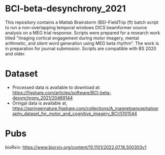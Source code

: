 # BCI-beta-desynchrony_2021
This repository contains a Matlab Brainstorm (BS)-FieldTrip (ft) batch script to run a non-overlapping temporal windows DICS beamformer source analysis on a MEG trial response. Scripts were prepared for a research work titled "Imaging cortical engagement during motor imagery, mental arithmetic, and silent word generation using MEG beta rhythm". The work is in preparation for journal submission. Scripts are compatible with BS 2020 and older.

# Dataset
- Processed data is available to download at: https://figshare.com/articles/software/BCI-beta-desynchrony_2021/20469144
 - Oringal data is available at, https://springernature.figshare.com/collections/A_magnetoencephalography_dataset_for_motor_and_cognitive_imagery_BCI/5101544

# Pubs
bioRxiv: https://www.biorxiv.org/content/10.1101/2022.07.16.500303v1

